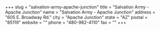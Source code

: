 +++
slug = "salvation-army-apache-junction"
title = "Salvation Army - Apache Junction"
name = "Salvation Army - Apache Junction"
address = "605 E. Broadway Rd."
city = "Apache Junction"
state = "AZ"
postal = "85119"
website = ""
phone = "480-982-4110"
fax = ""
+++
